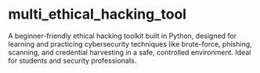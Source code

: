 # multi_ethical_hacking_tool
A beginner-friendly ethical hacking toolkit built in Python, designed for learning and practicing cybersecurity techniques like brute-force, phishing, scanning, and credential harvesting in a safe, controlled environment. Ideal for students and security professionals.
